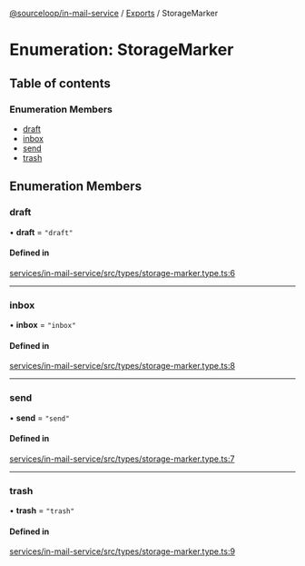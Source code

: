 [@sourceloop/in-mail-service](../README.md) / [Exports](../modules.md) / StorageMarker

# Enumeration: StorageMarker

## Table of contents

### Enumeration Members

- [draft](StorageMarker.md#draft)
- [inbox](StorageMarker.md#inbox)
- [send](StorageMarker.md#send)
- [trash](StorageMarker.md#trash)

## Enumeration Members

### draft

• **draft** = ``"draft"``

#### Defined in

[services/in-mail-service/src/types/storage-marker.type.ts:6](https://github.com/sourcefuse/loopback4-microservice-catalog/blob/93a7f917/services/in-mail-service/src/types/storage-marker.type.ts#L6)

___

### inbox

• **inbox** = ``"inbox"``

#### Defined in

[services/in-mail-service/src/types/storage-marker.type.ts:8](https://github.com/sourcefuse/loopback4-microservice-catalog/blob/93a7f917/services/in-mail-service/src/types/storage-marker.type.ts#L8)

___

### send

• **send** = ``"send"``

#### Defined in

[services/in-mail-service/src/types/storage-marker.type.ts:7](https://github.com/sourcefuse/loopback4-microservice-catalog/blob/93a7f917/services/in-mail-service/src/types/storage-marker.type.ts#L7)

___

### trash

• **trash** = ``"trash"``

#### Defined in

[services/in-mail-service/src/types/storage-marker.type.ts:9](https://github.com/sourcefuse/loopback4-microservice-catalog/blob/93a7f917/services/in-mail-service/src/types/storage-marker.type.ts#L9)
